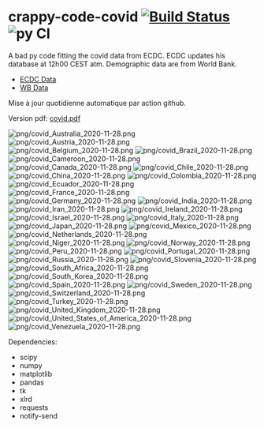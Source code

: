 # crappy-code-covid [![Build Status](https://cloud.drone.io/api/badges/a-lemonnier/crappy-code-covid/status.svg)](https://cloud.drone.io/a-lemonnier/crappy-code-covid) ![py CI](https://github.com/a-lemonnier/crappy-code-covid/workflows/py%20CI/badge.svg)
 
A bad py code fitting the covid data from ECDC. ECDC updates his database at 12h00 CEST atm. Demographic data are from World Bank.
 
- [ECDC Data](https://www.ecdc.europa.eu/en/publications-data/download-todays-data-geographic-distribution-covid-19-cases-worldwide)
- [WB Data](https://data.worldbank.org/indicator/sp.pop.totl)
 
 
Mise à jour quotidienne automatique par action github.
 
Version pdf: [covid.pdf](https://github.com/a-lemonnier/crappy-code-covid/raw/master/covid.pdf)
 
![png/covid_Australia_2020-11-28.png](png/covid_Australia_2020-11-28.png)
![png/covid_Austria_2020-11-28.png](png/covid_Austria_2020-11-28.png)
![png/covid_Belgium_2020-11-28.png](png/covid_Belgium_2020-11-28.png)
![png/covid_Brazil_2020-11-28.png](png/covid_Brazil_2020-11-28.png)
![png/covid_Cameroon_2020-11-28.png](png/covid_Cameroon_2020-11-28.png)
![png/covid_Canada_2020-11-28.png](png/covid_Canada_2020-11-28.png)
![png/covid_Chile_2020-11-28.png](png/covid_Chile_2020-11-28.png)
![png/covid_China_2020-11-28.png](png/covid_China_2020-11-28.png)
![png/covid_Colombia_2020-11-28.png](png/covid_Colombia_2020-11-28.png)
![png/covid_Ecuador_2020-11-28.png](png/covid_Ecuador_2020-11-28.png)
![png/covid_France_2020-11-28.png](png/covid_France_2020-11-28.png)
![png/covid_Germany_2020-11-28.png](png/covid_Germany_2020-11-28.png)
![png/covid_India_2020-11-28.png](png/covid_India_2020-11-28.png)
![png/covid_Iran_2020-11-28.png](png/covid_Iran_2020-11-28.png)
![png/covid_Ireland_2020-11-28.png](png/covid_Ireland_2020-11-28.png)
![png/covid_Israel_2020-11-28.png](png/covid_Israel_2020-11-28.png)
![png/covid_Italy_2020-11-28.png](png/covid_Italy_2020-11-28.png)
![png/covid_Japan_2020-11-28.png](png/covid_Japan_2020-11-28.png)
![png/covid_Mexico_2020-11-28.png](png/covid_Mexico_2020-11-28.png)
![png/covid_Netherlands_2020-11-28.png](png/covid_Netherlands_2020-11-28.png)
![png/covid_Niger_2020-11-28.png](png/covid_Niger_2020-11-28.png)
![png/covid_Norway_2020-11-28.png](png/covid_Norway_2020-11-28.png)
![png/covid_Peru_2020-11-28.png](png/covid_Peru_2020-11-28.png)
![png/covid_Portugal_2020-11-28.png](png/covid_Portugal_2020-11-28.png)
![png/covid_Russia_2020-11-28.png](png/covid_Russia_2020-11-28.png)
![png/covid_Slovenia_2020-11-28.png](png/covid_Slovenia_2020-11-28.png)
![png/covid_South_Africa_2020-11-28.png](png/covid_South_Africa_2020-11-28.png)
![png/covid_South_Korea_2020-11-28.png](png/covid_South_Korea_2020-11-28.png)
![png/covid_Spain_2020-11-28.png](png/covid_Spain_2020-11-28.png)
![png/covid_Sweden_2020-11-28.png](png/covid_Sweden_2020-11-28.png)
![png/covid_Switzerland_2020-11-28.png](png/covid_Switzerland_2020-11-28.png)
![png/covid_Turkey_2020-11-28.png](png/covid_Turkey_2020-11-28.png)
![png/covid_United_Kingdom_2020-11-28.png](png/covid_United_Kingdom_2020-11-28.png)
![png/covid_United_States_of_America_2020-11-28.png](png/covid_United_States_of_America_2020-11-28.png)
![png/covid_Venezuela_2020-11-28.png](png/covid_Venezuela_2020-11-28.png)
 
Dependencies:
- scipy
- numpy
- matplotlib
- pandas
- tk
- xlrd
- requests
- notify-send
